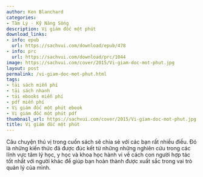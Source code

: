 ```yaml
---
author: Ken Blanchard
categories:
- Tâm Lý - Kỹ Năng Sống
description: Vị giám đốc một phút
download_links:
- info: epub
  url: https://sachvui.com/download/epub/478
- info: prc
  url: https://sachvui.com/download/prc/1044
image: https://sachvui.com/cover/2015/Vi-giam-doc-mot-phut.jpg
layout: post
permalink: /vi-giam-doc-mot-phut.html
tags:
- tải sách miễn phí
- tải sách nhanh
- tải ebooks miễn phí
- pdf miễn phí
- Vị giám đốc một phút ebook
- Vị giám đốc một phút pdf
thumbnail_url: https://sachvui.com/cover/2015/Vi-giam-doc-mot-phut.jpg
title: Vị giám đốc một phút
---
```


 <div class="item-desc text-justify"> Câu chuyện thú vị trong cuốn sách sẽ chia sẻ với các bạn rất nhiều điều. Đó là những kiến thức đã được đúc kết từ những những nghiên cứu trong các lĩnh vực tâm lý học, y học và khoa học hành vi về cách con người hợp tác tốt nhất với người khác để giúp bạn hoàn thành được xuất sắc trong vai trò quản lý của mình. </div>